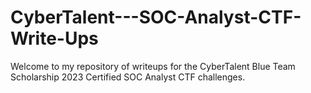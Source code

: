 # CyberTalent---SOC-Analyst-CTF-Write-Ups
Welcome to my repository of writeups for the CyberTalent Blue Team Scholarship 2023 Certified SOC Analyst CTF challenges.

